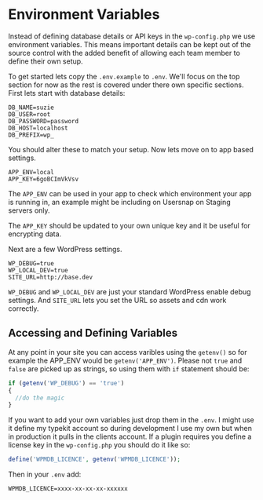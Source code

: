 # Environment Variables

Instead of defining database details or API keys in the `wp-config.php` we use environment variables. This means important details can be kept out of the source control with the added benefit of allowing each team member to define their own setup.

To get started lets copy the `.env.example` to `.env`. We'll focus on the top section for now as the rest is covered under there own specific sections. First lets start with database details:

```
DB_NAME=suzie
DB_USER=root
DB_PASSWORD=password
DB_HOST=localhost
DB_PREFIX=wp_
```
You should alter these to match your setup. Now lets move on to app based settings.
```
APP_ENV=local
APP_KEY=6goBCImVkVsv
```
The `APP_ENV` can be used in your app to check which environment your app is running in, an example might be including on Usersnap on Staging servers only.

The `APP_KEY` should be updated to your own unique key and it be useful for encrypting data.

Next are a few WordPress settings.

```
WP_DEBUG=true
WP_LOCAL_DEV=true
SITE_URL=http://base.dev
```

`WP_DEBUG` and `WP_LOCAL_DEV` are just your standard WordPress enable debug settings. And `SITE_URL` lets you set the URL so assets and cdn work correctly.

## Accessing and Defining Variables

At any point in your site you can access varibles using the `getenv()` so for example the APP_ENV would be `getenv('APP_ENV')`. Please not `true` and `false` are picked up as strings, so using them with `if` statement should be:

``` php
if (getenv('WP_DEBUG') == 'true')
{
  //do the magic
}
```
If you want to add your own variables just drop them in the `.env`. I might use it define my typekit account so during development I use my own but when in production it pulls in the clients account. If a plugin requires you define a license key in the `wp-config.php` you should do it like so:

``` php
define('WPMDB_LICENCE', getenv('WPMDB_LICENCE'));
```
Then in your `.env` add:
```
WPMDB_LICENCE=xxxx-xx-xx-xx-xxxxxx
```
